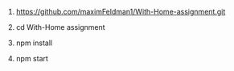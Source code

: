 1. https://github.com/maximFeldman1/With-Home-assignment.git

2. cd With-Home assignment

3. npm install

4. npm start
